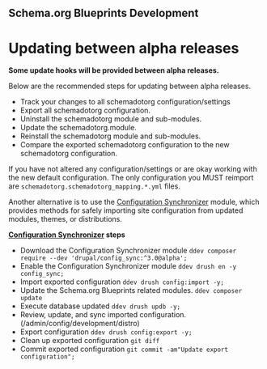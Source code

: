 Schema.org Blueprints Development
---------------------------------

# Updating between alpha releases

**Some update hooks will be provided between alpha releases.**

Below are the recommended steps for updating between alpha releases.

- Track your changes to all schemadotorg configuration/settings
- Export all schemadotorg configuration.
- Uninstall the schemadotorg module and sub-modules.
- Update the schemadotorg.module.
- Reinstall the schemadotorg module and sub-modules.
- Compare the exported schemadotorg configuration to the new schemadotorg configuration.

If you have not altered any configuration/settings or are okay working with the 
new default configuration. The only configuration you MUST reimport are 
`schemadotorg.schemadotorg_mapping.*.yml` files.

Another alternative is to use the [Configuration Synchronizer](https://www.drupal.org/project/config_sync) module, 
which provides methods for safely importing site configuration from updated
modules, themes, or distributions.

**[Configuration Synchronizer](https://www.drupal.org/project/config_sync) steps**

- Download the Configuration Synchronizer module `ddev composer require --dev 'drupal/config_sync:^3.0@alpha';`
- Enable the Configuration Synchronizer module `ddev drush en -y config_sync;`
- Import exported configuration `ddev drush config:import -y;`
- Update the Schema.org Blueprints related modules. `ddev composer update`
- Execute database updated `ddev drush updb -y;`
- Review, update, and sync imported configuration. (/admin/config/development/distro)
- Export configuration `ddev drush config:export -y;`
- Clean up exported configuration `git diff`
- Commit exported configuration `git commit -am"Update export configuration";`
